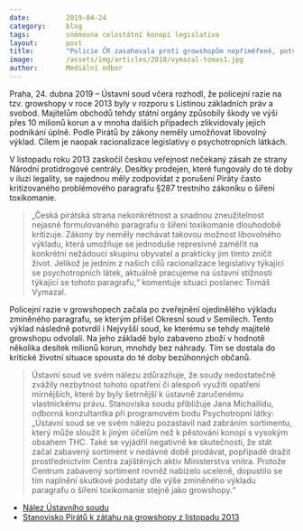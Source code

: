 ```yaml
---
date:         2019-04-24
category:     blog
tags:         sněmovna celostátní konopí legislativa
layout:       post
title:        "Policie ČR zasahovala proti growshopům nepřiměřeně, potvrdil Ústavní soud"
image:        /assets/img/articles/2018/vymazal-tomas1.jpg
author:       Mediální odbor
---
```



Praha, 24. dubna 2019 – Ústavní soud včera rozhodl, že policejní razie na tzv. growshopy v roce 2013 byly v rozporu s Listinou základních práv a svobod. Majitelům obchodů tehdy státní orgány způsobily škody ve výši přes 10 milionů korun a v mnoha dalších případech zlikvidovaly jejich podnikání úplně. Podle Pirátů by zákony neměly umožňovat libovolný výklad. Cílem je naopak racionalizace legislativy o psychotropních látkách.

V listopadu roku 2013 zaskočil českou veřejnost nečekaný zásah ze strany Národní protidrogové centrály. Desítky prodejen, které fungovaly do té doby v iluzi legality, se najednou měly zodpovídat z porušení Piráty často kritizovaného problémového paragrafu §287 trestního zákoníku o šíření toxikomanie.

> „Česká pirátská strana nekonkrétnost a snadnou zneužitelnost nejasně formulovaného paragrafu o šíření toxikomanie dlouhodobě kritizuje. Zákony by neměly nechávat takovou možnost libovolného výkladu, která umožňuje se jednoduše represivně zaměřit na konkrétní nežádoucí skupinu obyvatel a prakticky jim tímto zničit život. Jelikož je jedním z našich cílů racionalizace legislativy týkající se psychotropních látek, aktuálně pracujeme na ústavní stížnosti týkající se tohoto paragrafu,“ komentuje situaci poslanec Tomáš Vymazal.

Policejní razie v growshopech začala po zveřejnění ojedinělého výkladu zmíněného paragrafu, se kterým přišel Okresní soud v Semilech. Tento výklad následně potvrdil i Nejvyšší soud, ke kterému se tehdy majitelé growshopu odvolali. Na jeho základě bylo zabaveno zboží v hodnotě několika desítek milionů korun, mnohdy bez náhrady. Tím se dostala do kritické životní situace spousta do té doby bezúhonných občanů.

> Ústavní soud ve svém nálezu zdůrazňuje, že soudy nedostatečně zvážily nezbytnost tohoto opatření či alespoň využití opatření mírnějších, které by byly šetrnější k ústavně zaručenému vlastnickému právu. Stanoviska soudu přibližuje Jana Michailidu, odborná konzultantka při programovém bodu Psychotropní látky: „Ústavní soud se ve svém nálezu pozastavil nad zabráním sortimentu, který může sloužit k jiným účelům než k pěstování konopí s vysokým obsahem THC. Také se vyjádřil negativně ke skutečnosti, že stát začal zabavený sortiment v nedávné době prodávat, popřípadě dražit prostřednictvím Centra zajištěných aktiv Ministerstva vnitra. Protože Centrum zabavený sortiment rovněž nabízelo uceleně, dopustilo se tím naplnění skutkové podstaty dle výše zmíněného výkladu paragrafu o šíření toxikomanie stejně jako growshopy.“
 
* [Nález Ústavního soudu](https://www.usoud.cz/aktualne/zabrani-veskereho-sortimentu-zbozi-tzv-growshopum-nerespektovalo-pozadavek-primerenosti/)
* [Stanovisko Pirátů k zátahu na growshopy z listopadu 2013](https://wiki.pirati.cz/stanoviska/policejni_stat_v_praxi_-_soumrak_ceskych_growshopu)
